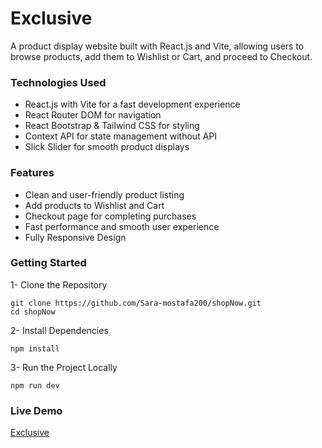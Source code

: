 # Exclusive

A product display website built with React.js and Vite, allowing users to browse products, add them to Wishlist or Cart, and proceed to Checkout.

### Technologies Used
- React.js with Vite for a fast development experience
- React Router DOM for navigation
- React Bootstrap & Tailwind CSS for styling
- Context API for state management without API
- Slick Slider for smooth product displays

### Features
- Clean and user-friendly product listing
- Add products to Wishlist and Cart
- Checkout page for completing purchases
- Fast performance and smooth user experience
- Fully Responsive Design

 ### Getting Started
 1- Clone the Repository
  ```
 git clone https://github.com/Sara-mostafa200/shopNow.git
 cd shopNow
 ```
 2- Install Dependencies
 ```
 npm install
 ```
 3- Run the Project Locally
 ```
 npm run dev
 ```
### Live Demo
[Exclusive](https://exclusive-three-murex.vercel.app/)

